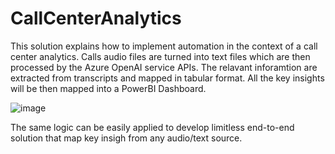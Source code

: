 # CallCenterAnalytics

This solution explains how to implement automation in the context of a call center analytics. Calls audio files are turned into text files which are then processed by the Azure OpenAI service APIs. The relavant inforamtion are extracted from transcripts and mapped in tabular format. All the key insights will be then mapped into a PowerBI Dashboard.

![image](https://github.com/FrancescoCortella/CallCenterAnalytics/assets/135111177/b1bb7edc-d0a0-4398-8e5d-4028532b5063)

The same logic can be easily applied to develop limitless end-to-end solution that map key insigh from any audio/text source.
